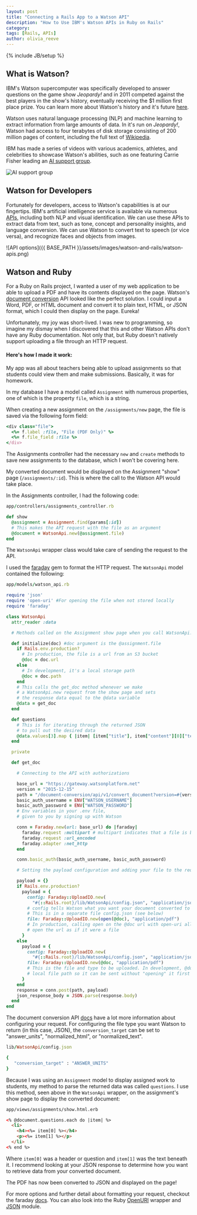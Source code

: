 ```yaml
---
layout: post
title: "Connecting a Rails App to a Watson API"
description: "How to Use IBM's Watson APIs in Ruby on Rails"
category:
tags: [Rails, APIs]
author: olivia_reeve
---
```

{% include JB/setup %}

## What is Watson?

IBM's Watson supercomputer was specifically developed to answer questions on the game show _Jeopardy!_ and in 2011 competed against the best players in the show's history, eventually receiving the $1 million first place prize. You can learn more about Watson's history and it's future [here](http://www.techrepublic.com/article/ibm-watson-the-inside-story-of-how-the-jeopardy-winning-supercomputer-was-born-and-what-it-wants-to-do-next/).

Watson uses natural language processing (NLP) and machine learning to extract information from large amounts of data. In it's run on _Jeopardy!_, Watson had access to four terabytes of disk storage consisting of 200 million pages of content, including the full text of [Wikipedia](https://en.wikipedia.org/wiki/Wikipedia).

IBM has made a series of videos with various academics, athletes, and celebrities to showcase Watson's abilities, such as one featuring Carrie Fisher leading an [AI support group](https://www.youtube.com/watch?v=f8T8eWBmls0).

![AI support group](https://img.youtube.com/vi/f8T8eWBmls0/0.jpg)

## Watson for Developers

Fortunately for developers, access to Watson's capabilities is at our fingertips. IBM's artificial intelligence service is available via numerous [APIs](http://www.ibm.com/smarterplanet/us/en/ibmwatson/developercloud/services-catalog.html), including both NLP and visual identification. We can use these APIs to extract data from text, such as tone, concept and personality insights, and language conversion. We can use Watson to convert text to speech (or vice versa), and recognize faces and objects from images.

![API options]({{ BASE_PATH }}/assets/images/watson-and-rails/watson-apis.png)

## Watson and Ruby

For a Ruby on Rails project, I wanted a user of my web application to be able to upload a PDF and have its contents displayed on the page. Watson's [document conversion](http://www.ibm.com/smarterplanet/us/en/ibmwatson/developercloud/doc/document-conversion/) API looked like the perfect solution. I could input a Word, PDF, or HTML document and convert it to plain text, HTML, or JSON format, which I could then display on the page. Eureka!

Unfortunately, my joy was short-lived. I was new to programming, so imagine my dismay when I discovered that this and other Watson APIs don't have any Ruby documentation. Not only that, but Ruby doesn't natively support uploading a file through an HTTP request.

#### Here's how I made it work:

My app was all about teachers being able to upload assignments so that students could view them and make submissions. Basically, it was for homework.

In my database I have a model called `Assignment` with numerous properties, one of which is the property `file`, which is a string.

When creating a new assignment on the `/assignments/new` page, the file is saved via the following form field:

```ruby
<div class="file">
  <%= f.label :file, "File (PDF Only)" %>
  <%= f.file_field :file %>
</div>
```
The Assignments controller had the necessary `new` and `create` methods to save new assignments to the database, which I won't be covering here.

My converted document would be displayed on the Assignment "show" page (`/assignments/:id`). This is where the call to the Watson API would take place.

In the Assignments controller, I had the following code:

```ruby
app/controllers/assignments_controller.rb

def show
  @assignment = Assignment.find(params[:id])
  # This makes the API request with the file as an argument
  @document = WatsonApi.new(@assignment.file)
end
```

The `WatsonApi` wrapper class would take care of sending the request to the API.

I used the [faraday](https://github.com/lostisland/faraday) gem to format the HTTP request. The `WatsonApi` model contained the following:

```ruby
app/models/watson_api.rb

require 'json'
require 'open-uri' #For opening the file when not stored locally
require 'faraday'

class WatsonApi
  attr_reader :data

  # Methods called on the Assignment show page when you call WatsonApi.new

  def initialize(doc) #doc argument is the @assignment.file
    if Rails.env.production?
      # In production, the file is a url from an S3 bucket
      @doc = doc.url
    else
      # In development, it's a local storage path
      @doc = doc.path
    end
    # This calls the get_doc method whenever we make
    # a WatsonApi.new request from the show page and sets
    # the response data equal to the @data variable
    @data = get_doc
  end

  def questions
    # This is for iterating through the returned JSON
    # to pull out the desired data
    @data.values[3].map { |item| [item["title"], item["content"][0]["text"]] }
  end

  private

  def get_doc

    # Connecting to the API with authorizations

    base_url = "https://gateway.watsonplatform.net"
    version = "2015-12-15"
    path = "/document-conversion/api/v1/convert_document?version=#{version}"
    basic_auth_username = ENV["WATSON_USERNAME"]
    basic_auth_password = ENV["WATSON_PASSWORD"]
    # Env variables in your .env file,
    # given to you by signing up with Watson

    conn = Faraday.new(url: base_url) do |faraday|
      faraday.request :multipart # multipart indicates that a file is being uploaded
      faraday.request :url_encoded
      faraday.adapter :net_http
    end

    conn.basic_auth(basic_auth_username, basic_auth_password)

    # Setting the payload configuration and adding your file to the request

    payload = {}
    if Rails.env.production?
      payload = {
        config: Faraday::UploadIO.new(
          "#{::Rails.root}/lib/WatsonApi/config.json", "application/json"),
        # config tells Watson what you want your document converted to (JSON/HTML/PLAIN TEXT)
        # This is in a separate file config.json (see below)
        file: Faraday::UploadIO.new(open(@doc), "application/pdf")
        # In production, calling open on the @doc url with open-uri allows us to
        # open the url as if it were a file
      }
    else
      payload = {
        config: Faraday::UploadIO.new(
          "#{::Rails.root}/lib/WatsonApi/config.json", "application/json"),
        file: Faraday::UploadIO.new(@doc, "application/pdf")
        # This is the file and type to be uploaded. In development, @doc is a
        # local file path so it can be sent without "opening" it first
      }
    end
    response = conn.post(path, payload)
    json_response_body = JSON.parse(response.body)
  end
end
```

The document conversion API [docs](http://www.ibm.com/smarterplanet/us/en/ibmwatson/developercloud/document-conversion/api/v1/#convert-document) have a lot more information about configuring your request. For configuring the file type you want Watson to return (in this case, JSON), the `conversion_target` can be set to "answer_units", "normalized_html", or "normalized_text".

```ruby
lib/WatsonApi/config.json

{
   "conversion_target" : "ANSWER_UNITS"
}
```


Because I was using an `Assignment` model to display assigned work to students, my method to parse the returned data was called `questions`. I use this method, seen above in the `WatsonApi` wrapper, on the assignment's show page to display the converted document:

```html
app/views/assignments/show.html.erb

<% @document.questions.each do |item| %>
  <li>
    <h4><%= item[0] %></h4>
    <p><%= item[1] %></p>
  </li>
<% end %>
```
Where `item[0]` was a header or question and `item[1]` was the text beneath it. I recommend looking at your JSON response to determine how you want to retrieve data from your converted document.

The PDF has now been converted to JSON and displayed on the page!

For more options and further detail about formatting your request, checkout the faraday [docs](https://github.com/lostisland/faraday/blob/master/README.md). You can also look into the Ruby [OpenURI](http://ruby-doc.org/stdlib-2.1.0/libdoc/open-uri/rdoc/OpenURI.html) wrapper and [JSON](http://ruby-doc.org/stdlib-2.0.0/libdoc/json/rdoc/JSON.html) module.
